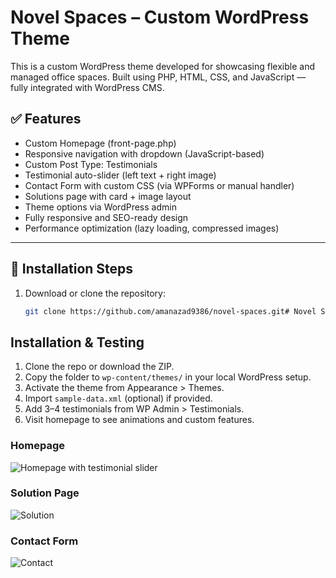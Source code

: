 # Novel Spaces – Custom WordPress Theme

This is a custom WordPress theme developed for showcasing flexible and managed office spaces. Built using PHP, HTML, CSS, and JavaScript — fully integrated with WordPress CMS.

## ✅ Features

- Custom Homepage (front-page.php)
- Responsive navigation with dropdown (JavaScript-based)
- Custom Post Type: Testimonials
- Testimonial auto-slider (left text + right image)
- Contact Form with custom CSS (via WPForms or manual handler)
- Solutions page with card + image layout
- Theme options via WordPress admin
- Fully responsive and SEO-ready design
- Performance optimization (lazy loading, compressed images)

---
## 🔧 Installation Steps

1. Download or clone the repository:
   ```bash
   git clone https://github.com/amanazad9386/novel-spaces.git# Novel Spaces – Custom WordPress Theme

##  Installation & Testing

1. Clone the repo or download the ZIP.
2. Copy the folder to `wp-content/themes/` in your local WordPress setup.
3. Activate the theme from Appearance > Themes.
4. Import `sample-data.xml` (optional) if provided.
5. Add 3–4 testimonials from WP Admin > Testimonials.
6. Visit homepage to see animations and custom features.

### Homepage
![Homepage with testimonial slider](home.png)

### Solution Page
![Solution](solution-page.png)

### Contact Form
![Contact](contact-form-oage.png)
